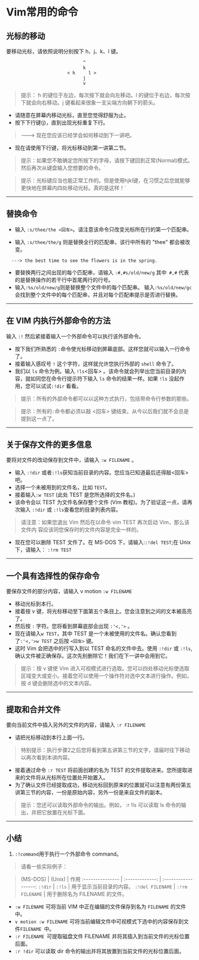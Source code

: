 # Vim常用的命令
## 光标的移动
要移动光标，请依照说明分别按下 h、j、k、l 键。

```
                             ^
                             k
                       < h     l >
                             j
                             v
```

> 提示： h 的键位于左边，每次按下就会向左移动。l 的键位于右边，每次按下就会向右移动。j 键看起来很象一支尖端方向朝下的箭头。

  - 请随意在屏幕内移动光标，直至您觉得舒服为止。
  - 按下下行键(j)，直到出现光标重复下行。

> ---> 现在您应该已经学会如何移动到下一讲吧。

- 现在请使用下行键，将光标移动到第一讲第二节。

> 提示：如果您不敢确定您所按下的字母，请按下<ESC>键回到正常(Normal)模式。然后再次从键盘输入您想要的命令。`

> 提示：光标键应当也能正常工作的。但是使用hjkl键，在习惯之后您就能够更快地在屏幕内四处移动光标。真的是这样！`

--------------------------------------------------------------------------------

## 替换命令
- 输入 `:s/thee/the <回车>`。请注意该命令只改变光标所在行的第一个匹配串。

- 输入 `:s/thee/the/g`    则是替换全行的匹配串，该行中所有的 "thee" 都会被改变。

```
  ---> the best time to see the flowers is in the spring.
```

- 要替换两行之间出现的每个匹配串，请输入   `:#,#s/old/new/g`  其中` #,#` 代表的是替换操作的若干行中首尾两行的行号。
- 输入`:%s/old/new/g`则是替换整个文件中的每个匹配串。 输入`:%s/old/new/gc`会找到整个文件中的每个匹配串，并且对每个匹配串提示是否进行替换。

--------------------------------------------------------------------------------

## 在 VIM 内执行外部命令的方法
输入 `:!` 然后紧接着输入一个外部命令可以执行该外部命令。
- 按下我们所熟悉的 `:`命令使光标移动到屏幕底部。这样您就可以输入一行命令了。
- 接着输入感叹号 `!` 这个字符，这样就允许您执行外部的 `shell` 命令了。
- 我们以 `ls` 命令为例。输入 `!ls`<回车> 。该命令就会列举出您当前目录的内容，就如同您在命令行提示符下输入 `ls` 命令的结果一样。如果 `!ls` 没起作用，您可以试试`:!dir` 看看。

> 提示：所有的外部命令都可以以这种方式执行，包括带命令行参数的那些。

> 提示：所有的`:`命令都必须以敲 <回车> 键结束。从今以后我们就不会总是提到这一点了。

--------------------------------------------------------------------------------

## 关于保存文件的更多信息
要将对文件的改动保存到文件中，请输入 `:w FILENAME` 。
- 输入 `:!dir` 或者`:!ls`获知当前目录的内容。您应当已知道最后还得敲<回车> 吧。
- 选择一个未被用到的文件名，比如 `TEST`。
- 接着输入`:w TEST` (此处 TEST 是您所选择的文件名。)
- 该命令会以 TEST 为文件名保存整个文件 (Vim 教程)。为了验证这一点，请再次输入 `:!dir` 或 `:!ls`查看您的目录列表内容。

> 请注意：如果您退出 Vim 然后在以命令 vim TEST 再次启动 Vim，那么该文件内 容应该同您保存时的文件内容是完全一样的。

- 现在您可以删除 TEST 文件了。在 MS-DOS 下，请输入:`:!del TEST`;在 Unix 下，请输入：     `:!rm TEST`

--------------------------------------------------------------------------------

## 一个具有选择性的保存命令
要保存文件的部分内容，请输入 v motion `:w FILENAME`
- 移动光标到本行。
- 接着按 v 键，将光标移动至下面第五个条目上。您会注意到之间的文本被高亮了。
- 然后按 `:` 字符。您将看到屏幕底部会出现 `:'<,'>` 。
- 现在请输入`w TEST`，其中 TEST 是一个未被使用的文件名。确认您看到了`:'<,'>w TEST` 之后按 `<回车>` 键。
- 这时 Vim 会把选中的行写入到以 TEST 命名的文件中去。使用 `:!dir` 或 `:!ls`,确认文件被正确保存。这次先别删除它！我们在下一讲中会用到它。

> 提示：按 v 键使 Vim 进入可视模式进行选取。您可以四处移动光标使选取区域变大或变小。接着您可以使用一个操作符对选中文本进行操作。例如，按 d 键会删除选中的文本内容。

--------------------------------------------------------------------------------

## 提取和合并文件
要向当前文件中插入另外的文件的内容，请输入 `:r FILENAME`
- 请把光标移动到本行上面一行。

> 特别提示：执行步骤2之后您将看到第五讲第三节的文字，请届时往下移动以再次看到本讲内容。

- 接着通过命令 `:r TEST` 将前面创建的名为 TEST 的文件提取进来。您所提取进来的文件将从光标所在位置处开始置入。
- 为了确认文件已经提取成功，移动光标回到原来的位置就可以注意有两份第五讲第三节的内容，一份是原始内容，另外一份是来自文件的副本。

> 提示：您还可以读取外部命令的输出。例如， :r !ls 可以读取 ls 命令的输出，并把它放置在光标下面。

--------------------------------------------------------------------------------

## 小结
1. `:!command`用于执行一个外部命令 command。

>请看一些实际例子：


>  (MS-DOS)         | (Unix)          | 作用
  :--------------- | :-------------: | :------------------:
  `:!dir`          | `:!ls`          | 用于显示当前目录的内容。
  `:!del FILENAME` | `:!rm FILENAME` | 用于删除名为 FILENAME 的文件。

- `:w FILENAME`  可将当前 VIM 中正在编辑的文件保存到名为 `FILENAME` 的文件中。
- `v motion :w FILENAME` 可将当前编辑文件中可视模式下选中的内容保存到文件`FILENAME `中。
- `:r FILENAME `可提取磁盘文件 FILENAME 并将其插入到当前文件的光标位置后面。
- `:r !dir` 可以读取 dir 命令的输出并将其放置到当前文件的光标位置后面。

